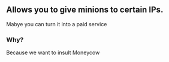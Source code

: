 ## Allows you to give minions to certain IPs.
Mabye you can turn it into a paid service


### Why?
Because we want to insult Moneycow
